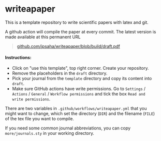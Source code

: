 # writeapaper

This is a template repository to write scientific papers with latex and git. 

A github action will compile the paper at every commit. The latest version is made available at this permanent URL

> [github.com/jpsaha/writeapaper/blob/build/draft.pdf](https://github.com/jpsaha/writeapaper/blob/build/draft.pdf)


#### Instructions: 

- Click on "use this template", top right corner. Create your repository.
- Remove the placeholders in the `draft` directory.
- Pick your journal from the `template` directory and copy its content into `draft`.
- Make sure GitHub actions have write permissions. Go to `Settings` / `Actions` / `General` / `Workflow permissions` and tick the box `Read and write permissions`.

There are two variables in `.github/workflows/writeapaper.yml` that you might want to change, which set the directory (`DIR`) and the filename (`FILE`) of the tex file you want to compile.

If you need some common journal abbreviations, you can copy `more/journals.sty` in your working directory.
